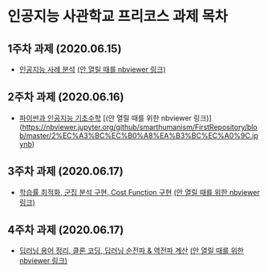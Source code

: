 # 인공지능 사관학교 프리코스 과제 목차

## 1주차 과제 (2020.06.15)
 * [인공지능 사례 분석](1주차_과제.ipynb)
   [(안 열릴 때를  nbviewer 링크)](https://nbviewer.jupyter.org/github/smarthumanism/FirstRepository/blob/master/1%EC%A3%BC%EC%B0%A8_%EA%B3%BC%EC%A0%9C.ipynb)
## 2주차 과제 (2020.06.16)
 * [파이썬과 인공지능 기초수학](2주차과제.ipynb)
   [(안 열릴 때를 위한 nbviewer 링크)]
 (https://nbviewer.jupyter.org/github/smarthumanism/FirstRepository/blob/master/2%EC%A3%BC%EC%B0%A8%EA%B3%BC%EC%A0%9C.ipynb)
## 3주차 과제 (2020.06.17)
 * [학습률 최적화, 군집 분석 구현, Cost Function 구현](3주차_과제.ipynb)
   [(안 열릴 때를 위한 nbviewer 링크)](https://nbviewer.jupyter.org/github/smarthumanism/FirstRepository/blob/master/3%EC%A3%BC%EC%B0%A8_%EA%B3%BC%EC%A0%9C.ipynb)
## 4주차 과제 (2020.06.17)
 * [딥러닝 용어 정리, 클론 코딩, 딥러닝 순전파 & 역전파 계산](4주차_과제.ipynb)
   [(안 열릴 때를 위한 nbviewer 링크)](https://nbviewer.jupyter.org/github/smarthumanism/FirstRepository/blob/master/4%EC%A3%BC%EC%B0%A8_%EA%B3%BC%EC%A0%9C.ipynb)
